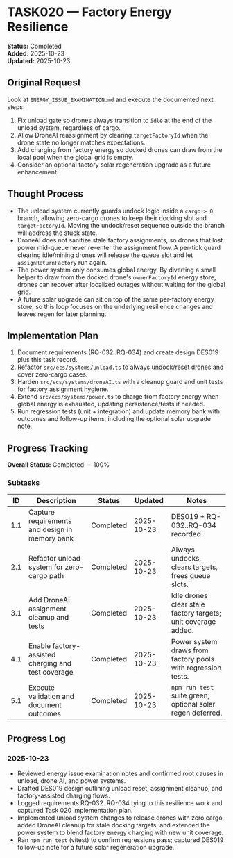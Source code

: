 # TASK020 — Factory Energy Resilience

**Status:** Completed  
**Added:** 2025-10-23  
**Updated:** 2025-10-23

## Original Request

Look at `ENERGY_ISSUE_EXAMINATION.md` and execute the documented next steps:

1. Fix unload gate so drones always transition to `idle` at the end of the unload system, regardless of cargo.
2. Allow DroneAI reassignment by clearing `targetFactoryId` when the drone state no longer matches expectations.
3. Add charging from factory energy so docked drones can draw from the local pool when the global grid is empty.
4. Consider an optional factory solar regeneration upgrade as a future enhancement.

## Thought Process

- The unload system currently guards undock logic inside a `cargo > 0` branch, allowing zero-cargo drones to keep their docking slot and `targetFactoryId`. Moving the undock/reset sequence outside the branch will address the stuck state.
- DroneAI does not sanitize stale factory assignments, so drones that lost power mid-queue never re-enter the assignment flow. A per-tick guard clearing idle/mining drones will release the queue slot and let `assignReturnFactory` run again.
- The power system only consumes global energy. By diverting a small helper to draw from the docked drone's `ownerFactoryId` energy store, drones can recover after localized outages without waiting for the global grid.
- A future solar upgrade can sit on top of the same per-factory energy store, so this loop focuses on the underlying resilience changes and leaves regen for later planning.

## Implementation Plan

1. Document requirements (RQ-032..RQ-034) and create design DES019 plus this task record.
2. Refactor `src/ecs/systems/unload.ts` to always undock/reset drones and cover zero-cargo cases.
3. Harden `src/ecs/systems/droneAI.ts` with a cleanup guard and unit tests for factory assignment hygiene.
4. Extend `src/ecs/systems/power.ts` to charge from factory energy when global energy is exhausted, updating persistence/tests if needed.
5. Run regression tests (unit + integration) and update memory bank with outcomes and follow-up items, including the optional solar upgrade note.

## Progress Tracking

**Overall Status:** Completed — 100%

### Subtasks

| ID  | Description                                        | Status    | Updated    | Notes                                                         |
| --- | -------------------------------------------------- | --------- | ---------- | ------------------------------------------------------------- |
| 1.1 | Capture requirements and design in memory bank     | Completed | 2025-10-23 | DES019 + RQ-032..RQ-034 recorded.                             |
| 2.1 | Refactor unload system for zero-cargo path         | Completed | 2025-10-23 | Always undocks, clears targets, frees queue slots.            |
| 3.1 | Add DroneAI assignment cleanup and tests           | Completed | 2025-10-23 | Idle drones clear stale factory targets; unit coverage added. |
| 4.1 | Enable factory-assisted charging and test coverage | Completed | 2025-10-23 | Power system draws from factory pools with regression tests.  |
| 5.1 | Execute validation and document outcomes           | Completed | 2025-10-23 | `npm run test` suite green; optional solar regen deferred.    |

## Progress Log

### 2025-10-23

- Reviewed energy issue examination notes and confirmed root causes in unload, drone AI, and power systems.
- Drafted DES019 design outlining unload reset, assignment cleanup, and factory-assisted charging flows.
- Logged requirements RQ-032..RQ-034 tying to this resilience work and captured Task 020 implementation plan.
- Implemented unload system changes to release drones with zero cargo, added DroneAI cleanup for stale docking targets, and extended the power system to blend factory energy charging with new unit coverage.
- Ran `npm run test` (vitest) to confirm regressions pass; captured DES019 follow-up note for a future solar regeneration upgrade.
